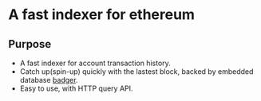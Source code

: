 # A fast indexer for ethereum

## Purpose

* A fast indexer for account transaction history.
* Catch up(spin-up) quickly with the lastest block, backed by embedded database [badger](https://github.com/dgraph-io/badger).
* Easy to use, with HTTP query API.
